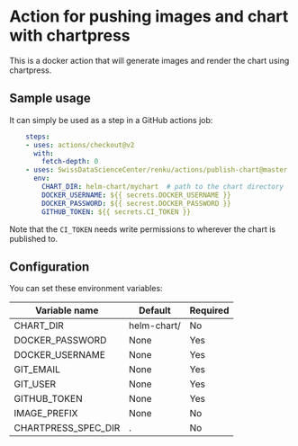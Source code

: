 # Action for pushing images and chart with chartpress

This is a docker action that will generate images and render the chart using chartpress.

## Sample usage

It can simply be used as a step in a GitHub actions job:

```yaml
    steps:
    - uses: actions/checkout@v2
      with:
        fetch-depth: 0
    - uses: SwissDataScienceCenter/renku/actions/publish-chart@master
      env:
        CHART_DIR: helm-chart/mychart  # path to the chart directory
        DOCKER_USERNAME: ${{ secrets.DOCKER_USERNAME }}
        DOCKER_PASSWORD: ${{ secrest.DOCKER_PASSWORD }}
        GITHUB_TOKEN: ${{ secrets.CI_TOKEN }}
```

Note that the `CI_TOKEN` needs write permissions to wherever the chart is
published to.

## Configuration

You can set these environment variables:

| Variable name        | Default     | Required |
| -------------------- | ----------- | ---------|
| CHART_DIR            | helm-chart/ | No       |
| DOCKER_PASSWORD      | None        | Yes      |
| DOCKER_USERNAME      | None        | Yes      |
| GIT_EMAIL            | None        | Yes      |
| GIT_USER             | None        | Yes      |
| GITHUB_TOKEN         | None        | Yes      |
| IMAGE_PREFIX         | None        | No       |
| CHARTPRESS_SPEC_DIR  | .           | No       |
